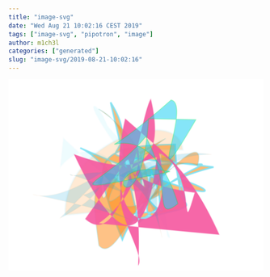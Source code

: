 ```yaml
---
title: "image-svg"
date: "Wed Aug 21 10:02:16 CEST 2019"
tags: ["image-svg", "pipotron", "image"]
author: m1ch3l
categories: ["generated"]
slug: "image-svg/2019-08-21-10:02:16"
---
```


![](image.svg)

